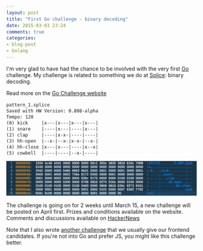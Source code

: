 ```yaml
---
layout: post
title: "First Go challenge - binary decoding"
date: 2015-03-03 23:24
comments: true
categories:
- blog-post
- Golang
---
```


I'm very glad to have had the chance to be involved with the very first
[Go](http://golang.org) challenge. My challenge is related to something we do at [Splice](https://splice.com): binary decoding.

Read more on the [Go Challenge website](http://golang-challenge.com/go-challenge1/)

```
pattern_1.splice
Saved with HW Version: 0.808-alpha
Tempo: 120
(0) kick     |x---|x---|x---|x---|
(1) snare    |----|x---|----|x---|
(2) clap     |----|x-x-|----|----|
(3) hh-open  |--x-|--x-|x-x-|--x-|
(4) hh-close |x---|x---|----|x--x|
(5) cowbell  |----|----|--x-|----|
```

![Splice challenge hex](/images/hex.png)

The challenge is going on for 2 weeks until March 15, a new challenge
will be posted on April first. Prizes and conditions available on the
website. Comments and discussions available on
[HackerNews](https://news.ycombinator.com/item?id=9125480)

Note that I also wrote [another challenge](https://github.com/splicers/sm-808) that we usually give our
frontend candidates. If you're not into Go and prefer JS, you might like
this challenge better.
